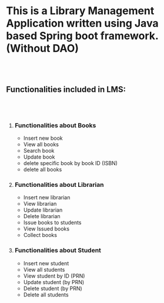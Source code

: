 # This is a Library Management Application written using Java based Spring boot framework. (Without DAO)
<br><br>
## Functionalities included in LMS:
<br><br>
1. ### Functionalities about **Books**
   - Insert new book
   - View all books
   - Search book
   - Update book
   - delete specific book by book ID (ISBN)
   - delete all books

2. ### Functionalities about **Librarian**
   - Insert new librarian
   - View librarian
   - Update librarian
   - Delete librarian
   - Issue books to students
   - View Issued books
   - Collect books

3. ### Functionalities about **Student**
   - Insert new student
   - View all students
   - View student by ID (PRN)
   - Update student (by PRN)
   - Delete student (by PRN)
   - Delete all students
